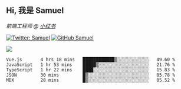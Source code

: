<h2> Hi, 我是 Samuel </h2>
<p><em>前端工程师 @ <a href="https://job.xiaohongshu.com/">小红书</a></em></p>

[![Twitter: Samuel](https://img.shields.io/twitter/follow/1227_samuel?style=flat-square&logo=twitter)](https://twitter.com/1227_samuel)
[![GitHub Samuel](https://img.shields.io/github/followers/classicemi?label=follow&style=flat-square&logo=github)](https://github.com/classicemi)

<img src="https://github-readme-stats.vercel.app/api?username=classicemi&show_icons=true&theme=dark&hide_title=true" />

<!--START_SECTION:waka-->
```text
Vue.js       4 hrs 18 mins   ████████████▒░░░░░░░░░░░░   49.60 % 
JavaScript   1 hr 53 mins    █████▒░░░░░░░░░░░░░░░░░░░   21.76 % 
TypeScript   1 hr 22 mins    ████░░░░░░░░░░░░░░░░░░░░░   15.83 % 
JSON         30 mins         █▒░░░░░░░░░░░░░░░░░░░░░░░   05.78 % 
MDX          28 mins         █▒░░░░░░░░░░░░░░░░░░░░░░░   05.52 % 
```
<!--END_SECTION:waka-->

<!--
**classicemi/classicemi** is a ✨ _special_ ✨ repository because its `README.md` (this file) appears on your GitHub profile.

Here are some ideas to get you started:

- 🔭 I’m currently working on ...
- 🌱 I’m currently learning ...
- 👯 I’m looking to collaborate on ...
- 🤔 I’m looking for help with ...
- 💬 Ask me about ...
- 📫 How to reach me: ...
- 😄 Pronouns: ...
- ⚡ Fun fact: ...
-->
